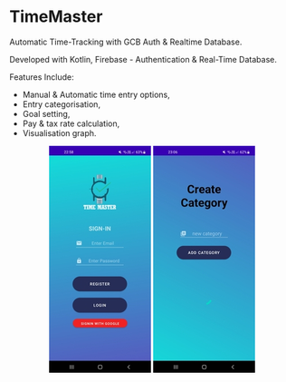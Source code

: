 # TimeMaster
 Automatic Time-Tracking with GCB Auth & Realtime Database.
 
 Developed with Kotlin, Firebase - Authentication & Real-Time Database.
 
 Features Include:
 - Manual & Automatic time entry options,
 - Entry categorisation,
 - Goal setting,
 - Pay & tax rate calculation,
 - Visualisation graph.
 
<p align="center">
  <img src="sample_1.jpg" alt="Description of the image">
   <img src="sample_2.jpg" alt="Description of the image">
</p>
